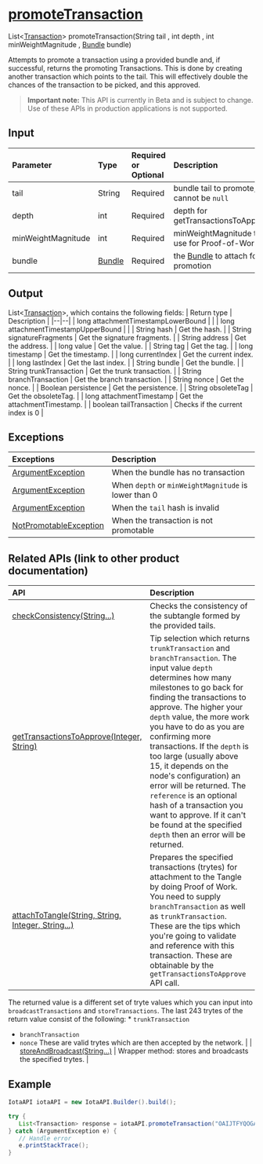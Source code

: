 
# [promoteTransaction](https://github.com/iotaledger/iota-java/blob/master/jota/src/main/java/org/iota/jota/IotaAPI.java#L1684)
 List<[Transaction](https://github.com/iotaledger/iota-java/blob/master/jota/src/main/java/org/iota/jota/model/Transaction.java)> promoteTransaction(String tail , int depth , int minWeightMagnitude , [Bundle](https://github.com/iotaledger/iota-java/blob/master/jota/src/main/java/org/iota/jota/model/Bundle.java) bundle)

Attempts to promote a transaction using a provided bundle and, if successful, returns the promoting Transactions. This is done by creating another transaction which points to the tail. This will effectively double the chances of the transaction to be picked, and this approved.
> **Important note:** This API is currently in Beta and is subject to change. Use of these APIs in production applications is not supported.

## Input
| Parameter       | Type | Required or Optional | Description |
|:---------------|:--------|:--------| :--------|
| tail | String | Required | bundle tail to promote, cannot be `null` |
| depth | int | Required | depth for getTransactionsToApprove |
| minWeightMagnitude | int | Required | minWeightMagnitude to use for Proof-of-Work |
| bundle | [Bundle](https://github.com/iotaledger/iota-java/blob/master/jota/src/main/java/org/iota/jota/model/Bundle.java) | Required | the [Bundle](https://github.com/iotaledger/iota-java/blob/master/jota/src/main/java/org/iota/jota/model/Bundle.java) to attach for promotion |
    
## Output
List<[Transaction](https://github.com/iotaledger/iota-java/blob/master/jota/src/main/java/org/iota/jota/model/Transaction.java)>, which contains the following fields:
| Return type | Description |
|--|--|
| long attachmentTimestampLowerBound |  |
| long attachmentTimestampUpperBound |  |
| String hash | Get the hash. |
| String signatureFragments | Get the signature fragments. |
| String address | Get the address. |
| long value | Get the value. |
| String tag | Get the tag. |
| long timestamp | Get the timestamp. |
| long currentIndex | Get the current index. |
| long lastIndex | Get the last index. |
| String bundle | Get the bundle. |
| String trunkTransaction | Get the trunk transaction. |
| String branchTransaction | Get the branch transaction. |
| String nonce | Get the nonce. |
| Boolean persistence | Get the persistence. |
| String obsoleteTag | Get the obsoleteTag. |
| long attachmentTimestamp | Get the attachmentTimestamp. |
| boolean tailTransaction | Checks if the current index is 0 |

## Exceptions
| Exceptions     | Description |
|:---------------|:--------|
| [ArgumentException](https://github.com/iotaledger/iota-java/blob/master/jota/src/main/java/org/iota/jota/error/ArgumentException.java) | When the bundle has no transaction |
| [ArgumentException](https://github.com/iotaledger/iota-java/blob/master/jota/src/main/java/org/iota/jota/error/ArgumentException.java) | When `depth` or `minWeightMagnitude` is lower than 0 |
| [ArgumentException](https://github.com/iotaledger/iota-java/blob/master/jota/src/main/java/org/iota/jota/error/ArgumentException.java) | When the `tail` hash is invalid |
| [NotPromotableException](https://github.com/iotaledger/iota-java/blob/master/jota/src/main/java/org/iota/jota/error/NotPromotableException.java) | When the transaction is not promotable |

## Related APIs (link to other product documentation)
| API     | Description |
|:---------------|:--------|
| [checkConsistency(String...)](https://github.com/iotaledger/iota-java/blob/master/jota/src/main/java/org/iota/jota/IotaAPICore.java#L628) | Checks the consistency of the subtangle formed by the provided tails. |
| [getTransactionsToApprove(Integer, String)](https://github.com/iotaledger/iota-java/blob/master/jota/src/main/java/org/iota/jota/IotaAPICore.java#L423) | Tip selection which returns `trunkTransaction` and `branchTransaction`. The input value `depth` determines how many milestones to go back for finding the transactions to approve. The higher your `depth` value, the more work you have to do as you are confirming more transactions. If the `depth` is too large (usually above 15, it depends on the node's configuration) an error will be returned. The `reference` is an optional hash of a transaction you want to approve. If it can't be found at the specified `depth` then an error will be returned. |
| [attachToTangle(String, String, Integer, String...)](https://github.com/iotaledger/iota-java/blob/master/jota/src/main/java/org/iota/jota/IotaAPICore.java#L673) |  Prepares the specified transactions (trytes) for attachment to the Tangle by doing Proof of Work. You need to supply `branchTransaction` as well as `trunkTransaction`. These are the tips which you're going to validate and reference with this transaction. These are obtainable by the `getTransactionsToApprove` API call. 
  The returned value is a different set of tryte values which you can input into `broadcastTransactions` and `storeTransactions`. 
  The last 243 trytes of the return value consist of the following:  * `trunkTransaction`
 * `branchTransaction`
 * `nonce`
   These are valid trytes which are then accepted by the network. |
| [storeAndBroadcast(String...)](https://github.com/iotaledger/iota-java/blob/master/jota/src/main/java/org/iota/jota/IotaAPI.java#L286) | Wrapper method: stores and broadcasts the specified trytes. |

 ## Example
 
 ```Java
 IotaAPI iotaAPI = new IotaAPI.Builder().build();

try { 
    List<Transaction> response = iotaAPI.promoteTransaction("OAIJTFYQOGAEEUWIDQFXFHFJBQBDTPMRKOWOQRRFSWGRFTISJLKDEKXVWFEXOBBUJGJBAXOWSTOUDEVCH", 15, 18, bundle);
} catch (ArgumentException e) { 
    // Handle error
    e.printStackTrace(); 
}
 ```
